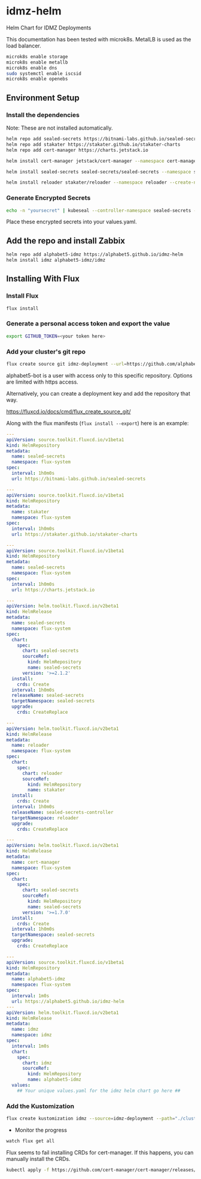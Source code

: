 # idmz-helm
 Helm Chart for IDMZ Deployments

This documentation has been tested with microk8s. MetalLB is used as the load balancer.

```bash
microk8s enable storage
microk8s enable metallb
microk8s enable dns
sudo systemctl enable iscsid
microk8s enable openebs
```

## Environment Setup

### Install the dependencies
Note: These are not installed automatically.

```bash
helm repo add sealed-secrets https://bitnami-labs.github.io/sealed-secrets
helm repo add stakater https://stakater.github.io/stakater-charts
helm repo add cert-manager https://charts.jetstack.io
```

```bash
helm install cert-manager jetstack/cert-manager --namespace cert-manager --create-namespace --set installCRDs=true --version v1.7.0
```

```bash
helm install sealed-secrets sealed-secrets/sealed-secrets --namespace sealed-secrets --set installCRDs=true --create-namespace --version 2.1.2
```

```bash
helm install reloader stakater/reloader --namespace reloader --create-namespace --set installCRDs=true
```

### Generate Encrypted Secrets

```bash
echo -n "yoursecret" | kubeseal --controller-namespace sealed-secrets --raw --scope cluster-wide --from-file=/dev/stdin --controller-name sealed-secrets
```

Place these encrypted secrets into your values.yaml.

## Add the repo and install Zabbix

```bash
helm repo add alphabet5-idmz https://alphabet5.github.io/idmz-helm
helm install idmz alphabet5-idmz/idmz
```

## Installing With Flux

### Install Flux

```bash
flux install
```

### Generate a personal access token and export the value

```bash
export GITHUB_TOKEN=<your token here>
```

### Add your cluster's git repo

```bash
flux create source git idmz-deployment --url=https://github.com/alphabet5/idmz-deployment --branch=main --username=alphabet5-bot --password=$GITHUB_TOKEN
```

alphabet5-bot is a user with access only to this specific repository. Options are limited with https access.

Alternatively, you can create a deployment key and add the repository that way.

https://fluxcd.io/docs/cmd/flux_create_source_git/


Along with the flux manifests (`flux install --export`) here is an example:

```yaml
---
apiVersion: source.toolkit.fluxcd.io/v1beta1
kind: HelmRepository
metadata:
  name: sealed-secrets
  namespace: flux-system
spec:
  interval: 1h0m0s
  url: https://bitnami-labs.github.io/sealed-secrets

---
apiVersion: source.toolkit.fluxcd.io/v1beta1
kind: HelmRepository
metadata:
  name: stakater
  namespace: flux-system
spec:
  interval: 1h0m0s
  url: https://stakater.github.io/stakater-charts

---
apiVersion: source.toolkit.fluxcd.io/v1beta1
kind: HelmRepository
metadata:
  name: sealed-secrets
  namespace: flux-system
spec:
  interval: 1h0m0s
  url: https://charts.jetstack.io

---
apiVersion: helm.toolkit.fluxcd.io/v2beta1
kind: HelmRelease
metadata:
  name: sealed-secrets
  namespace: flux-system
spec:
  chart:
    spec:
      chart: sealed-secrets
      sourceRef:
        kind: HelmRepository
        name: sealed-secrets
      version: '>=2.1.2'
  install:
    crds: Create
  interval: 1h0m0s
  releaseName: sealed-secrets
  targetNamespace: sealed-secrets
  upgrade:
    crds: CreateReplace

---
apiVersion: helm.toolkit.fluxcd.io/v2beta1
kind: HelmRelease
metadata:
  name: reloader
  namespace: flux-system
spec:
  chart:
    spec:
      chart: reloader
      sourceRef:
        kind: HelmRepository
        name: stakater
  install:
    crds: Create
  interval: 1h0m0s
  releaseName: sealed-secrets-controller
  targetNamespace: reloader
  upgrade:
    crds: CreateReplace

---
apiVersion: helm.toolkit.fluxcd.io/v2beta1
kind: HelmRelease
metadata:
  name: cert-manager
  namespace: flux-system
spec:
  chart:
    spec:
      chart: sealed-secrets
      sourceRef:
        kind: HelmRepository
        name: sealed-secrets
      version: '>=1.7.0'
  install:
    crds: Create
  interval: 1h0m0s
  targetNamespace: sealed-secrets
  upgrade:
    crds: CreateReplace

---
apiVersion: source.toolkit.fluxcd.io/v1beta1
kind: HelmRepository
metadata:
  name: alphabet5-idmz
  namespace: flux-system
spec:
  interval: 1m0s
  url: https://alphabet5.github.io/idmz-helm
---
apiVersion: helm.toolkit.fluxcd.io/v2beta1
kind: HelmRelease
metadata:
  name: idmz
  namespace: idmz
spec:
  interval: 1m0s
  chart:
    spec:
      chart: idmz
      sourceRef:
        kind: HelmRepository
        name: alphabet5-idmz
  values:
    ## Your unique values.yaml for the idmz helm chart go here ##
```

### Add the Kustomization 

```bash
flux create kustomization idmz --source=idmz-deployment --path="./clusters/production" --prune=true --interval=1m
```

- Monitor the progress

```bash
watch flux get all
```

Flux seems to fail installing CRDs for cert-manager. If this happens, you can manually install the CRDs.

```bash
kubectl apply -f https://github.com/cert-manager/cert-manager/releases/download/v1.7.1/cert-manager.crds.yaml
```

